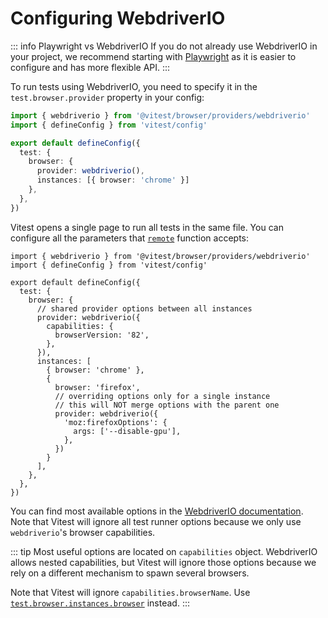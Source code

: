 # Configuring WebdriverIO

::: info Playwright vs WebdriverIO
If you do not already use WebdriverIO in your project, we recommend starting with [Playwright](/guide/browser/playwright) as it is easier to configure and has more flexible API.
:::

To run tests using WebdriverIO, you need to specify it in the `test.browser.provider` property in your config:

```ts [vitest.config.js]
import { webdriverio } from '@vitest/browser/providers/webdriverio'
import { defineConfig } from 'vitest/config'

export default defineConfig({
  test: {
    browser: {
      provider: webdriverio(),
      instances: [{ browser: 'chrome' }]
    },
  },
})
```

Vitest opens a single page to run all tests in the same file. You can configure all the parameters that [`remote`](https://webdriver.io/docs/api/modules/#remoteoptions-modifier) function accepts:

```ts{8-12,19-23} [vitest.config.js]
import { webdriverio } from '@vitest/browser/providers/webdriverio'
import { defineConfig } from 'vitest/config'

export default defineConfig({
  test: {
    browser: {
      // shared provider options between all instances
      provider: webdriverio({
        capabilities: {
          browserVersion: '82',
        },
      }),
      instances: [
        { browser: 'chrome' },
        {
          browser: 'firefox',
          // overriding options only for a single instance
          // this will NOT merge options with the parent one
          provider: webdriverio({
            'moz:firefoxOptions': {
              args: ['--disable-gpu'],
            },
          })
        }
      ],
    },
  },
})
```

You can find most available options in the [WebdriverIO documentation](https://webdriver.io/docs/configuration/). Note that Vitest will ignore all test runner options because we only use `webdriverio`'s browser capabilities.

::: tip
Most useful options are located on `capabilities` object. WebdriverIO allows nested capabilities, but Vitest will ignore those options because we rely on a different mechanism to spawn several browsers.

Note that Vitest will ignore `capabilities.browserName`. Use [`test.browser.instances.browser`](/guide/browser/config#browser-capabilities-name) instead.
:::
